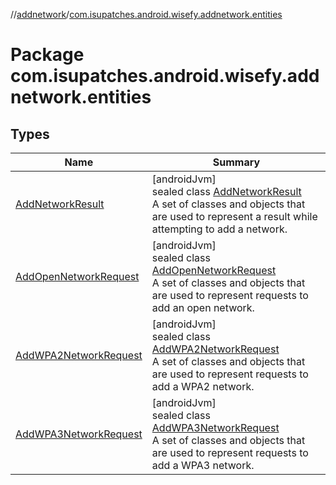 //[addnetwork](../../index.md)/[com.isupatches.android.wisefy.addnetwork.entities](index.md)

# Package com.isupatches.android.wisefy.addnetwork.entities

## Types

| Name | Summary |
|---|---|
| [AddNetworkResult](-add-network-result/index.md) | [androidJvm]<br>sealed class [AddNetworkResult](-add-network-result/index.md)<br>A set of classes and objects that are used to represent a result while attempting to add a network. |
| [AddOpenNetworkRequest](-add-open-network-request/index.md) | [androidJvm]<br>sealed class [AddOpenNetworkRequest](-add-open-network-request/index.md)<br>A set of classes and objects that are used to represent requests to add an open network. |
| [AddWPA2NetworkRequest](-add-w-p-a2-network-request/index.md) | [androidJvm]<br>sealed class [AddWPA2NetworkRequest](-add-w-p-a2-network-request/index.md)<br>A set of classes and objects that are used to represent requests to add a WPA2 network. |
| [AddWPA3NetworkRequest](-add-w-p-a3-network-request/index.md) | [androidJvm]<br>sealed class [AddWPA3NetworkRequest](-add-w-p-a3-network-request/index.md)<br>A set of classes and objects that are used to represent requests to add a WPA3 network. |
